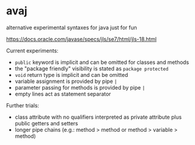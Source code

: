 # avaj
alternative experimental syntaxes for java just for fun


https://docs.oracle.com/javase/specs/jls/se7/html/jls-18.html


Current experiments:
* `public` keyword is implicit and can be omitted for classes and methods
* the "package friendly" visibility is stated as `package protected`
* `void` return type is implicit and can be omitted
* variable assignment is provided by pipe `|`
* parameter passing for methods is provided by pipe `|` 
* empty lines act as statement separator

Further trials:
* class attribute with no qualifiers interpreted as private attribute plus public getters and setters
* longer pipe chains (e.g.: method > method or method > variable > method)

 